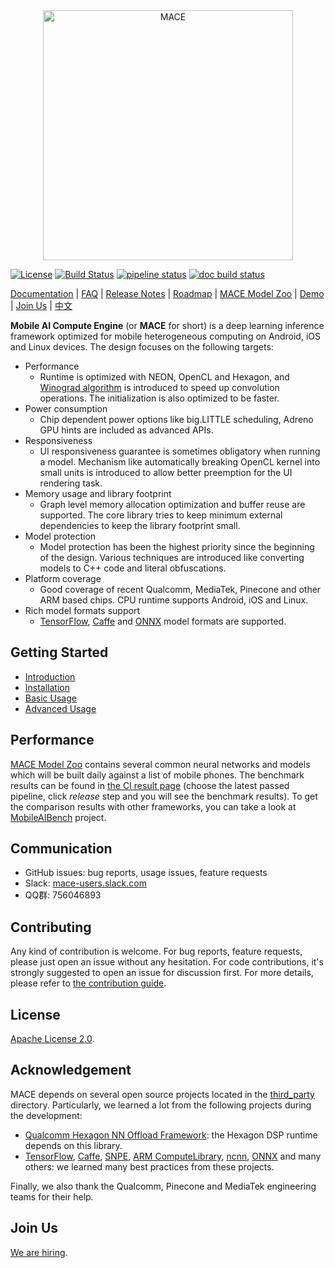 <div align="center">
<img src="docs/mace-logo.png" width="400" alt="MACE" />
</div>


[![License](https://img.shields.io/badge/License-Apache%202.0-blue.svg)](LICENSE)
[![Build Status](https://travis-ci.org/XiaoMi/mace.svg?branch=master)](https://travis-ci.org/XiaoMi/mace)
[![pipeline status](https://gitlab.com/llhe/mace/badges/master/pipeline.svg)](https://gitlab.com/llhe/mace/pipelines)
[![doc build status](https://readthedocs.org/projects/mace/badge/?version=latest)](https://readthedocs.org/projects/mace/badge/?version=latest)

[Documentation](https://mace.readthedocs.io) |
[FAQ](https://mace.readthedocs.io/en/latest/faq.html) |
[Release Notes](RELEASE.md) |
[Roadmap](ROADMAP.md) |
[MACE Model Zoo](https://github.com/XiaoMi/mace-models) |
[Demo](mace/examples/android) |
[Join Us](JOBS.md) |
[中文](README_zh.md)

**Mobile AI Compute Engine** (or **MACE** for short) is a deep learning inference framework optimized for
mobile heterogeneous computing on Android, iOS and Linux devices. The design focuses on the following
targets:
* Performance
  * Runtime is optimized with NEON, OpenCL and Hexagon, and
    [Winograd algorithm](https://arxiv.org/abs/1509.09308) is introduced to
    speed up convolution operations. The initialization is also optimized to be faster.
* Power consumption
  * Chip dependent power options like big.LITTLE scheduling, Adreno GPU hints are
    included as advanced APIs.
* Responsiveness
  * UI responsiveness guarantee is sometimes obligatory when running a model.
    Mechanism like automatically breaking OpenCL kernel into small units is
    introduced to allow better preemption for the UI rendering task.
* Memory usage and library footprint
  * Graph level memory allocation optimization and buffer reuse are supported.
    The core library tries to keep minimum external dependencies to keep the
    library footprint small.
* Model protection
  * Model protection has been the highest priority since the beginning of 
    the design. Various techniques are introduced like converting models to C++
    code and literal obfuscations.
* Platform coverage
  * Good coverage of recent Qualcomm, MediaTek, Pinecone and other ARM based
    chips. CPU runtime supports Android, iOS and Linux.
* Rich model formats support
  * [TensorFlow](https://github.com/tensorflow/tensorflow),
    [Caffe](https://github.com/BVLC/caffe) and
    [ONNX](https://github.com/onnx/onnx) model formats are supported.

## Getting Started
* [Introduction](https://mace.readthedocs.io/en/latest/introduction.html)
* [Installation](https://mace.readthedocs.io/en/latest/installation/env_requirement.html)
* [Basic Usage](https://mace.readthedocs.io/en/latest/user_guide/basic_usage.html)
* [Advanced Usage](https://mace.readthedocs.io/en/latest/user_guide/advanced_usage.html)

## Performance
[MACE Model Zoo](https://github.com/XiaoMi/mace-models) contains
several common neural networks and models which will be built daily against a list of mobile
phones. The benchmark results can be found in [the CI result page](https://gitlab.com/llhe/mace-models/pipelines)
(choose the latest passed pipeline, click *release* step and you will see the benchmark results).
To get the comparison results with other frameworks, you can take a look at
[MobileAIBench](https://github.com/XiaoMi/mobile-ai-bench) project.

## Communication
* GitHub issues: bug reports, usage issues, feature requests
* Slack: [mace-users.slack.com](https://join.slack.com/t/mace-users/shared_invite/enQtMzkzNjM3MzMxODYwLTAyZTAzMzQyNjc0ZGI5YjU3MjI1N2Q2OWI1ODgwZjAwOWVlNzFlMjFmMTgwYzhjNzU4MDMwZWQ1MjhiM2Y4OTE)
* QQ群: 756046893

## Contributing
Any kind of contribution is welcome. For bug reports, feature requests,
please just open an issue without any hesitation. For code contributions, it's
strongly suggested to open an issue for discussion first. For more details,
please refer to [the contribution guide](https://mace.readthedocs.io/en/latest/development/contributing.html).

## License
[Apache License 2.0](LICENSE).

## Acknowledgement
MACE depends on several open source projects located in the
[third_party](third_party) directory. Particularly, we learned a lot from
the following projects during the development:
* [Qualcomm Hexagon NN Offload Framework](https://developer.qualcomm.com/software/hexagon-dsp-sdk): the Hexagon DSP runtime
  depends on this library.
* [TensorFlow](https://github.com/tensorflow/tensorflow),
  [Caffe](https://github.com/BVLC/caffe),
  [SNPE](https://developer.qualcomm.com/software/snapdragon-neural-processing-engine-ai),
  [ARM ComputeLibrary](https://github.com/ARM-software/ComputeLibrary),
  [ncnn](https://github.com/Tencent/ncnn),
  [ONNX](https://github.com/onnx/onnx) and many others: we learned many best
  practices from these projects.

Finally, we also thank the Qualcomm, Pinecone and MediaTek engineering teams for
their help.

## Join Us
[We are hiring](JOBS.md).
